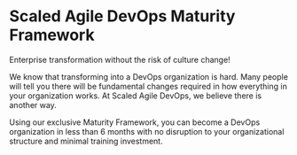 # Scaled Agile DevOps Maturity Framework

Enterprise transformation without the risk of culture change!

We know that transforming into a DevOps organization is hard. Many people will tell you there will be fundamental 
changes required in how everything in your organization works. At Scaled Agile DevOps, we believe there is another way.

Using our exclusive Maturity Framework, you can become a DevOps organization in less than 6 
months with no disruption to your organizational structure and minimal training investment.
